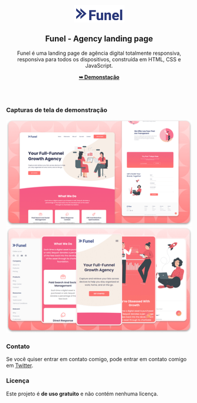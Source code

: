 <div align="center">
  <br />
  <br />
  
  <img src="./readme-images/project-logo.png" />

  <h2 align="center">Funel - Agency landing page</h2>

  Funel é uma landing page de agência digital totalmente responsiva, <br />responsiva para todos os dispositivos, construída em HTML, CSS e JavaScript.

  <a href="https://ichumbo.github.io/Funel-Agency/"><strong>➥ Demonstação</strong></a>

</div>

<br />
<br />

### Capturas de tela de demonstração

![Funel Desktop Demo](./readme-images/desktop.png "Desktop Demo")
![Funel Mobile Demo](./readme-images/mobile.png "Mobile Demo")

### Contato

Se você quiser entrar em contato comigo, pode entrar em contato comigo em [Twitter](https://www.twitter.com/IanMelw).

### Licença

Este projeto é **de uso gratuito** e não contém nenhuma licença.
